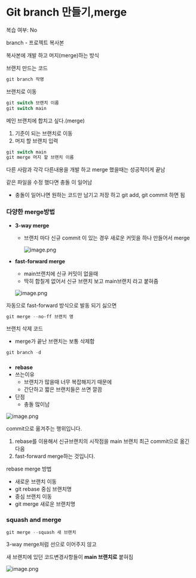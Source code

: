 # Git branch 만들기,merge

복습 여부: No

branch - 프로젝트 복사본 

복사본에 개발 하고 머지(merge)하는 방식 

브랜치 만드는 코드

```java
git branch 작명
```

브랜치로 이동 

```java
git switch 브랜치 이름 
git switch main
```

메인 브랜치에 합치고 싶다.(merge)

1. 기준이 되는 브랜치로 이동
2. 머지 할 브랜치 입력

```powershell
git switch main
git merge 머지 할 브랜치 이름
```

다른 사람과 각각 다른내용을 개발 하고 merge 했을때는 성공적이게 끝남 

같은 파일을 수정 했다면 충돌 이 일어남 

- 충돌이 일어나면 원하는 코드만 남기고 저장 하고 git add, git commit 하면 됨

### 다양한 merge방법

- **3-way merge**
    - 브랜치 마다 신규 commit 이 있는 경우 새로운 커밋을 하나 만들어서 merge
        
        ![image.png](Git%20branch%20%EB%A7%8C%EB%93%A4%EA%B8%B0,merge%201817b486260f80aa9f0efa10c2af96d1/image.png)
        
- **fast-forward merge**
    - main브랜치에 신규 커밋이 없을때
    - 딱히 합칠게 없어서 신규 브랜치 보고 main브랜치 라고 붙혀줌
    
    ![image.png](Git%20branch%20%EB%A7%8C%EB%93%A4%EA%B8%B0,merge%201817b486260f80aa9f0efa10c2af96d1/image%201.png)
    

자동으로 fast-forward 방식으로 발동 되기 싫으면 

```powershell
git merge --no-ff 브랜치 명
```

브랜치 삭제 코드

- merge가 끝난 브랜치는 보통 삭제함

```powershell
git branch -d
```

### 

- **rebase**
- 쓰는이유
    - 브랜치가 많을때 너무 복잡해지기 때문에
    - 간단하고 짧은 브랜치들은 쓰면 깔끔
- 단점
    - 충돌 많이남

![image.png](Git%20branch%20%EB%A7%8C%EB%93%A4%EA%B8%B0,merge%201817b486260f80aa9f0efa10c2af96d1/image%202.png)

commit으로 옮겨주는 행위입니다.

1. rebase를 이용해서 신규브랜치의 시작점을 main 브랜치 최근 commit으로 옮긴 다음
2. fast-forward merge하는 것입니다.

rebase merge 방법

- 새로운 브랜치 이동
- git rebase 중심 브랜치명
- 중심 브랜치 이동
- git merge 새로운 브랜치명

### squash and merge

```powershell
git merge --squash 새 브랜치
```

3-way merge처럼 선으로 이어주지 않고

새 브랜치에 있던 코드변경사항들이 **main 브랜치로** 붙혀짐 

![image.png](Git%20branch%20%EB%A7%8C%EB%93%A4%EA%B8%B0,merge%201817b486260f80aa9f0efa10c2af96d1/image%203.png)
